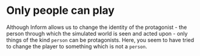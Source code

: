 # Only people can play

Although Inform allows us to change the identity of the protagonist - the person through which the simulated world is seen and acted upon - only things of the kind `person` can be protagonists. Here, you seem to have tried to change the player to something which is not a `person`.
